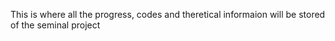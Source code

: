 This is where all the progress, codes and theretical informaion will be stored of the seminal project
